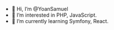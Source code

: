- 👋 Hi, I’m @YoanSamuel
- 👀 I’m interested in PHP, JavaScript.
- 🌱 I’m currently learning Symfony, React.
